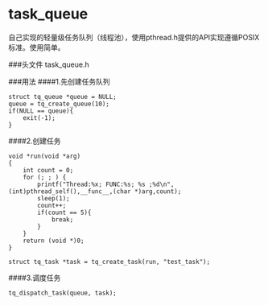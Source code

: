 # task_queue
自己实现的轻量级任务队列（线程池），使用pthread.h提供的API实现遵循POSIX标准。使用简单。

###头文件
task_queue.h

###用法
####1.先创建任务队列
```
struct tq_queue *queue = NULL;
queue = tq_create_queue(10);
if(NULL == queue){
    exit(-1);
}
```

####2.创建任务
```
void *run(void *arg)
{
    int count = 0;
    for (; ; ) {
        printf("Thread:%x; FUNC:%s; %s ;%d\n",(int)pthread_self(),__func__,(char *)arg,count);
        sleep(1);
        count++;
        if(count == 5){
            break;
        }
    }
    return (void *)0;
}

struct tq_task *task = tq_create_task(run, "test_task");

```

####3.调度任务
```
tq_dispatch_task(queue, task);

```



